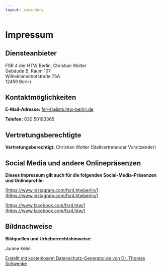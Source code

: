 ```yaml
---
layout: secondary
---
```


# Impressum
## Diensteanbieter
FSR 4 der HTW Berlin, Christian Wolter\
Gebäude B, Raum 107\
Wilhelminenhofstraße 75A\
12459 Berlin

## Kontaktmöglichkeiten
**E-Mail-Adresse:** fsr-4@lists.htw-berlin.de

**Telefon:** 030 50193365

## Vertretungsberechtigte
**Vertretungsberechtigt:** Christian Wolter (Stellvertretender Vorsitzender)

## Social Media und andere Onlinepräsenzen
**Dieses Impressum gilt auch für die folgenden Social-Media-Präsenzen und Onlineprofile:**

[https://www.instagram.com/fsr4.htwberlin/](https://www.instagram.com/fsr4.htwberlin/)

[https://www.facebook.com/fsr4.htw/](https://www.facebook.com/fsr4.htw/)

## Bildnachweise
**Bildquellen und Urheberrechtshinweise:**

Janine Kelm

[Erstellt mit kostenlosem Datenschutz-Generator.de von Dr. Thomas Schwenke](https://datenschutz-generator.de/?l=de)

